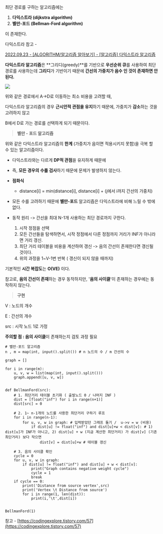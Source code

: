 
최단 경로를 구하는 알고리즘에는

1.  **다익스트라 (dijkstra algorithm)**
2.  **벨만-포드 (Bellman-Ford algorithm)**

이 존재한다.

다익스트라 참고 -

[2022.09.23 - [ALGORITHM/알고리즘 알아보기] - [알고리즘] 다익스트라 알고리즘](https://cheon2308.tistory.com/entry/%EC%95%8C%EA%B3%A0%EB%A6%AC%EC%A6%98-%EB%8B%A4%EC%9D%B5%EC%8A%A4%ED%8A%B8%EB%9D%BC-%EC%95%8C%EA%B3%A0%EB%A6%AC%EC%A6%98)

**다익스트라 알고리즘**은 **그리디(greedy)**를 기반으로 **우선순위 큐**를 사용하여 최단 경로를 사용하는데 **그리디**가 기반이기 때문에 **간선의 가중치가 음수 인 것이 존재하면 안 된다.**

![](https://blog.kakaocdn.net/dn/bKexdZ/btrS4ZBjalZ/xYIceefcRSViZxK5kzDJd1/img.png)

위와 같은 경로에서 A->D로 이동하는 최소 비용을 고려할 때,

다익스트라 알고리즘의 경우 **근시안적 관점을 유지**하기 때문에, 가중치가 **감소**하는 것을 고려하지 않고

B에서 D로 가는 경로를 선택하게 되기 때문이다.

> **벨만 - 포드 알고리즘**

위와 같은 다익스트라 알고리즘의 **한계** (가중치가 음이면 적용시키지 못함)을 극복 할 수 있는 알고리즘이다.

-   다익스트라와는 다르게 **DP적 관점**을 유지하게 때문에
-   즉, **모든 경우의 수를 검사**하기 때문에 문제가 발생하지 않는다.
-   **점화식**  
    -   distance[i] = min(distance[i], distance[i] + (j에서 i까지 간선의 가중치)

-   모든 수를 고려하기 때문에 **벨만-포드** 알고리즘은 다익스트라에 비해 느릴 수 밖에 없다.
-   동작 원리 -> 간선을 최대 N-1개 사용하는 최단 경로까지 구한다.
    1.  시작 정점을 선택
    2.  모든 간선들을 탐색하면서, 시작 정점에서 다른 정점까지 거리가 INF가 아니라면 거리 갱신.
    3.  최단 거리 테이블을 비용을 계산하여 갱신 -> 음의 간선이 존재한다면 갱신될 것이다.
    4.  위의 과정을 1~V-1번 반복 ( 갱신이 되지 않을 때까지)

기본적인 **시간 복잡도**는 **O(VE)** 이다.

참고로, **음의 간선이 존재**하는 경우 동작하지만, '**음의 사이클**'이 존재하는 경우에는 동작하지 않는다.

> **구현**

V : 노드의 개수

E : 간선의 개수

src : 시작 노드 1로 가정

**주의할 점 : 음의 사이클**이 존재하는지 검토 과정 필요

```
# 벨만-포드 알고리즘
n , m = map(int, input().split()) # n 노드의 수 / m 간선의 수

graph = []

for i in range(m):
    u, v, w = list(map(int, input().split()))
    graph.append([u, v, w])


def BellmanFord(src):
    # 1. 최단거리 테이블 초기화 ( 출발노드 0 / 나머지 INF )
    dist = [float("inf") for i in range(n+1)]
    dist[src] = 0

    # 2. 1~ n-1개의 노드를 사용한 최단거리 구하기 루프
    for i in range(n-1):
        for u, v, w in graph: # 입력받았던 그래프 돌기 /  u->v = w (비용)
            if dist[u] != float("inf") and dist[u]+w < dist[v]: # 1) dist[u]가 INF가 아니고, 2) dist[u] + w (지금 계산한 최단거리) 가 dist[v] (기존 최단거리) 보다 작으면
                dist[v] = dist[u]+w # 테이블 갱신

    # 3. 음의 사이클 확인
    cycle = 0
    for u, v, w in graph:
        if dist[u] != float("inf") and dist[u] + w < dist[v]:
            print("Graph contains negative weight cycle")
            cycle = 1
            break
    if cycle == 0:
        print('Distance from source vertex',src)
        print('Vertex \t Distance from source')
        for i in range(1, len(dist)):
            print(i,'\t',dist[i])


BellmanFord(1)
```

참고 - [https://codingexplore.tistory.com/57](https://codingexplore.tistory.com/57)